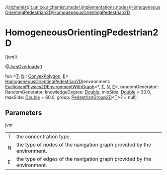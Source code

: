 //[alchemist](../../../index.md)/[it.unibo.alchemist.model.implementations.nodes](../index.md)/[HomogeneousOrientingPedestrian2D](index.md)/[HomogeneousOrientingPedestrian2D](-homogeneous-orienting-pedestrian2-d.md)

# HomogeneousOrientingPedestrian2D

[jvm]\

@[JvmOverloads](https://kotlinlang.org/api/latest/jvm/stdlib/kotlin.jvm/-jvm-overloads/index.html)()

fun <[T](index.md), [N](index.md) : [ConvexPolygon](../../it.unibo.alchemist.model.interfaces.geometry.euclidean2d/-convex-polygon/index.md), [E](index.md)> [HomogeneousOrientingPedestrian2D](-homogeneous-orienting-pedestrian2-d.md)(environment: [EuclideanPhysics2DEnvironmentWithGraph](../../it.unibo.alchemist.model.interfaces.environments/-euclidean-physics2-d-environment-with-graph/index.md)<*, [T](index.md), [N](index.md), [E](index.md)>, randomGenerator: RandomGenerator, knowledgeDegree: [Double](https://kotlinlang.org/api/latest/jvm/stdlib/kotlin/-double/index.html), minSide: [Double](https://kotlinlang.org/api/latest/jvm/stdlib/kotlin/-double/index.html) = 30.0, maxSide: [Double](https://kotlinlang.org/api/latest/jvm/stdlib/kotlin/-double/index.html) = 60.0, group: [PedestrianGroup2D](../../it.unibo.alchemist.model.interfaces/-pedestrian-group2-d/index.md)<[T](index.md)>? = null)

## Parameters

jvm

| | |
|---|---|
| T | the concentration type. |
| N | the type of nodes of the navigation graph provided by the environment. |
| E | the type of edges of the navigation graph provided by the environment. |
